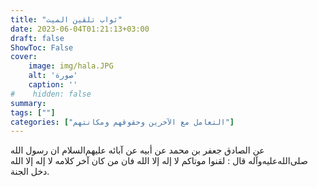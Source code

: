 ```yaml
---
title: "ثواب تلقين الميت"
date: 2023-06-04T01:21:13+03:00
draft: false
ShowToc: False
cover:
    image: img/hala.JPG
    alt: 'صورة'
    caption: ''
#    hidden: false
summary: 
tags: [""]
categories: ["التعامل مع الآخرين وحقوقهم ومكانتهم"]
---
```

عن الصادق جعفر بن محمد عن أبيه عن آبائه عليهم‌السلام ان رسول
الله صلى‌الله‌عليه‌وآله قال : لقنوا موتاكم لا إله إلا الله فان من كان آخر كلامه
لا إله إلا الله دخل الجنة.


